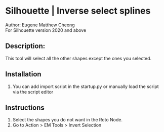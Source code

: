 # Silhouette | Inverse select splines
Author: Eugene Matthew Cheong <br>
For Silhouette version 2020 and above

## Description:
This tool will select all the other shapes except the ones you selected.

## Installation
1. You can add import script in the startup.py or manually load the script via the script editor

## Instructions
1. Select the shapes you do not want in the Roto Node.
2. Go to Action > EM Tools > Invert Selection
